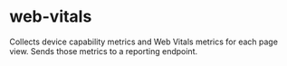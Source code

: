 # web-vitals
Collects device capability metrics and Web Vitals metrics for each page view. Sends those metrics to a reporting endpoint.
